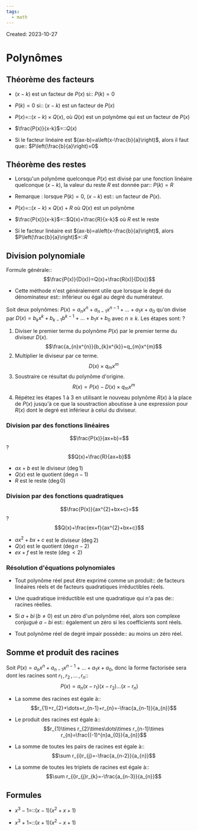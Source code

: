 ```yaml
---
tags:
  - math
---
```

Created: 2023-10-27

# Polynômes
## Théorème des facteurs
- $(x - k)$ est un facteur de $P(x)$ si:: $P(k)= 0$
<!--SR:!2024-01-19,51,250-->
- $P(k)=0$ si:: $(x-k)$ est un facteur de $P(x)$
<!--SR:!2023-12-24,24,190-->
- $P(x)$=::$(x-k)\times Q(x)$, où $Q(x)$ est un polynôme qui est un facteur de $P(x)$
<!--SR:!2024-01-14,46,250-->
- $\frac{P(x)}{x-k}$=::$Q(x)$
<!--SR:!2024-01-11,44,250-->
- Si le facteur linéaire est $(ax-b)=a\left(x-\frac{b}{a}\right)$, alors il faut que:: $P\left(\frac{b}{a}\right)=0$
<!--SR:!2023-12-19,29,230-->
## Théorème des restes
- Lorsqu'un polynôme quelconque $P(x)$ est divisé par une fonction linéaire quelconque $(x - k)$, la valeur du reste $R$ est donnée par:: $P(k) =R$
<!--SR:!2023-12-09,27,250-->
- Remarque : lorsque $P(k) =0$, $(x - k)$ est:: un facteur de $P(x)$.
<!--SR:!2023-12-30,37,250-->
- $P(x)$=::$(x-k)\times Q(x)+R$ où $Q(x)$ est un polynôme
<!--SR:!2023-12-05,16,210-->
- $\frac{P(x)}{x-k}$=::$Q(x)+\frac{R}{x-k}$ où $R$ est le reste
<!--SR:!2023-12-10,28,250-->
- Si le facteur linéaire est $(ax-b)=a\left(x-\frac{b}{a}\right)$, alors $P\left(\frac{b}{a}\right)$=::$R$
<!--SR:!2023-12-11,10,190-->

## Division polynomiale
Formule générale::$$\frac{P(x)}{D(x)}=Q(x)+\frac{R(x)}{D(x)}$$
<!--SR:!2023-12-08,22,230-->

- Cette méthode n'est généralement utile que lorsque le degré du dénominateur est:: inférieur ou égal au degré du numérateur.
<!--SR:!2024-01-06,42,250-->

Soit deux polynômes: $P(x)=a_{n}x^{n}+a_{n-1}x^{n-1}+\dots+a_{1}x+a_{0}$ qu'on divise par $D(x)=b_{k}x^{k}+b_{k-1}b^{k-1}+\dots+b_{1}x+b_{0}$ avec $n\geq k$. Les étapes sont:
?
1. Diviser le premier terme du polynôme $P(x)$ par le premier terme du diviseur $D(x)$. $$\frac{a_{n}x^{n}}{b_{k}x^{k}}=q_{m}x^{m}$$
2. Multiplier le diviseur par ce terme. $$D(x)\times q_{m}x^{m}$$
3. Soustraire ce résultat du polynôme d'origine. $$R(x)=P(x)-D(x)\times q_{m}x^{m}$$
4. Répétez les étapes 1 à 3 en utilisant le nouveau polynôme $R(x)$ à la place de $P(x)$ jusqu'à ce que la soustraction aboutisse à une expression pour $R(x)$ dont le degré est inférieur à celui du diviseur.
<!--SR:!2024-01-29,57,250-->

### Division par des fonctions linéaires

$$\frac{P(x)}{ax+b}=$$
?
$$Q(x)+\frac{R}{ax+b}$$
- $ax+b$ est le diviseur ($\deg 1$)
- $Q(x)$ est le quotient ($\deg n-1$)
- $R$ est le reste ($\deg 0$)
<!--SR:!2024-01-05,42,250-->

### Division par des fonctions quadratiques

$$\frac{P(x)}{ax^{2}+bx+c}=$$
?
$$Q(x)+\frac{ex+f}{ax^{2}+bx+c}$$
- $ax^{2}+bx+c$ est le diviseur ($\deg 2$)
- $Q(x)$ est le quotient ($\deg n-2$)
- $ex+f$ est le reste ($\deg <2$)
<!--SR:!2024-01-15,47,250-->

### Résolution d'équations polynomiales
- Tout polynôme réel peut être exprimé comme un produit:: de facteurs linéaires réels et de facteurs quadratiques irréductibles réels.
<!--SR:!2023-12-08,26,250-->
- Une quadratique irréductible est une quadratique qui n'a pas de:: racines réelles.
<!--SR:!2023-12-05,24,250-->
- Si $a+bi\,(b\neq0)$ est un zéro d'un polynôme réel, alors son complexe conjugué $a-bi$ est:: également un zéro si les coefficients sont réels.
<!--SR:!2024-01-30,57,250-->
- Tout polynôme réel de degré impair possède:: au moins un zéro réel.
<!--SR:!2023-12-17,15,230-->

## Somme et produit des racines
Soit $P(x)=a_{n}x^{n}+a_{n-1}x^{n-1}+\dots+a_{1}x+a_{0}$, donc la forme factorisée sera dont les racines sont $r_{1}\,,r_{2}\,,\dots\,,r_{n}$::$$P(x)=a_{n}(x-r_{1})(x-r_{2})\dots(x-r_{n})$$
<!--SR:!2023-12-06,25,250-->
- La somme des racines est égale à:: $$r_{1}+r_{2}+\dots+r_{n-1}+r_{n}=-\frac{a_{n-1}}{a_{n}}$$
<!--SR:!2024-01-07,42,250-->
- Le produit des racines est égale à::$$r_{1}\times r_{2}\times\dots\times r_{n-1}\times r_{n}=\frac{(-1)^{n}a_{0}}{a_{n}}$$
<!--SR:!2023-12-18,29,230-->
- La somme de toutes les pairs de racines est égale à::$$\sum r_{i}r_{j}=-\frac{a_{n-2}}{a_{n}}$$
<!--SR:!2024-01-06,41,250-->
- La somme de toutes les triplets de racines est égale à::$$\sum r_{i}r_{j}r_{k}=-\frac{a_{n-3}}{a_{n}}$$
<!--SR:!2024-01-01,33,210-->

## Formules
- $x^{3}-1$=::$(x-1)(x^{2}+x+1)$
<!--SR:!2023-12-05,8,262-->
- $x^{3}+1$=::$(x+1)(x^{2}-x+1)$
<!--SR:!2023-12-17,14,242-->